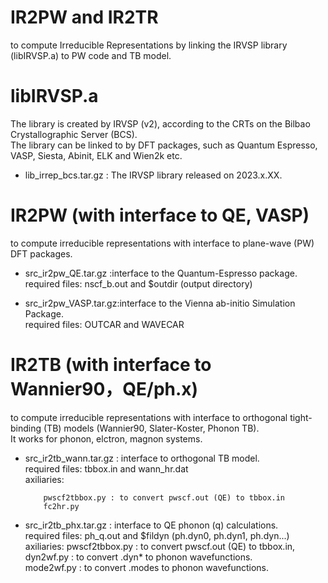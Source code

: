 # IR2PW and IR2TR
to compute Irreducible Representations by linking the IRVSP library (libIRVSP.a) to PW code and TB model.</br>


# libIRVSP.a 
The library is created by IRVSP (v2), according to the CRTs on the Bilbao Crystallographic Server (BCS). </br>
The library can be linked to by DFT packages, such as Quantum Espresso, VASP, Siesta, Abinit, ELK and Wien2k etc.

* lib_irrep_bcs.tar.gz : The IRVSP library released on 2023.x.XX.

# IR2PW (with interface to QE, VASP)
to compute irreducible representations with interface to plane-wave (PW) DFT packages.

* src_ir2pw_QE.tar.gz  :interface to the Quantum-Espresso package.</br>
required files: nscf_b.out and $outdir (output directory)
                      

* src_ir2pw_VASP.tar.gz:interface to the Vienna ab-initio Simulation Package.</br>
required files: OUTCAR and WAVECAR


# IR2TB (with interface to Wannier90，QE/ph.x)
to compute irreducible representations with interface to orthogonal tight-binding (TB) models (Wannier90, Slater-Koster, Phonon TB). </br>
It works for phonon, elctron, magnon systems.

* src_ir2tb_wann.tar.gz : interface to orthogonal TB model.</br>
required files: tbbox.in and wann_hr.dat </br>
axiliaries: 


          pwscf2tbbox.py : to convert pwscf.out (QE) to tbbox.in 
          fc2hr.py
            
                     
* src_ir2tb_phx.tar.gz : interface to QE phonon (q) calculations. </br>
required files: ph_q.out and $fildyn (ph.dyn0, ph.dyn1, ph.dyn...)
axiliaries: pwscf2tbbox.py : to convert pwscf.out (QE) to tbbox.in, </br>
            dyn2wf.py  : to convert  .dyn* to phonon wavefunctions. </br>
            mode2wf.py : to convert .modes to phonon wavefunctions. 
